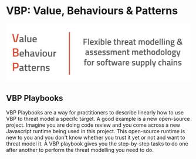 # VBP: Value, Behaviours & Patterns

![VBP-logo.png](playbooks/images/VBP-banner.png)

## VBP Playbooks

VBP Playbooks are a way for practitioners to describe linearly how to use VBP to threat model a specifc target.  A good example is a new open-source project.  Imagine you are doing code review and you come across a new Javascript runtime being used in this project.  This open-source runtime is new to you and you don't know whether you trust it yet or not and want to threat model it.  A VBP playbook gives you the step-by-step tasks to do one after another to perform the threat modelling you need to do.


